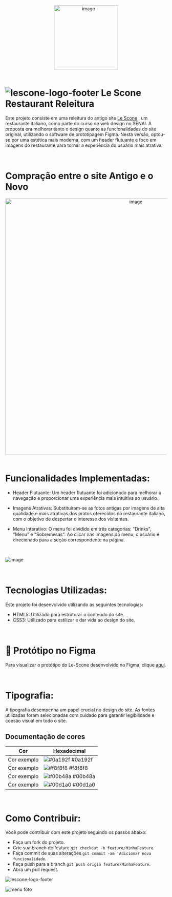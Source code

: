 <div align="center">
  <img src="https://github.com/BrennonMeireles/lescone-restaurant/assets/141636246/c079a7a3-76fe-4f94-b104-ec729a6f248e" alt="image" width="200px">
</div>

<br>

# ![lescone-logo-footer](https://github.com/BrennonMeireles/lescone-restaurant/assets/141636246/b3b7cb2b-07a2-4391-a14e-d20ee0afb03e) Le Scone Restaurant Releitura <br>

Este projeto consiste em uma releitura do antigo site [Le Scone](https://le-scone-website.vercel.app/) , um restaurante italiano, como parte do curso de web design no SENAI. A proposta era melhorar tanto o design quanto as funcionalidades do site original, 
utilizando o software de prototipagem Figma. Nesta versão, optou-se por uma estética mais moderna, com um header flutuante e foco em imagens do restaurante para tornar a experiência do usuário mais atrativa.

<br>

# Compração entre o site Antigo e o Novo

<div align="center">
  <img src="https://github.com/BrennonMeireles/lescone-restaurant/assets/141636246/12590971-4ba2-441c-8e4f-e7e8ec8e42f9" alt="image" width="800px">
</div>

<br>

# Funcionalidades Implementadas:<br>

 - Header Flutuante: Um header flutuante foi adicionado para melhorar a navegação e proporcionar uma experiência mais intuitiva ao usuário.

 - Imagens Atrativas: Substituíram-se as fotos antigas por imagens de alta qualidade e mais atrativas dos pratos oferecidos no restaurante italiano, com o objetivo de despertar o interesse dos visitantes.

 - Menu Interativo: O menu foi dividido em três categorias: "Drinks", "Menu" e "Sobremesas". Ao clicar nas imagens do menu, o usuário é direcionado para a seção correspondente na página.

<br>

![image](https://github.com/BrennonMeireles/lescone-restaurant/assets/141636246/c631888a-ead3-4fbb-989d-7e664f76e8f6)

<br>
   
# Tecnologias Utilizadas:<br>

Este projeto foi desenvolvido utilizando as seguintes tecnologias:<br>

 - HTML5: Utilizado para estruturar o conteúdo do site.
 - CSS3: Utilizado para estilizar e dar vida ao design do site.

<br>

# 🎨 Protótipo no Figma

Para visualizar o protótipo do Le-Scone desenvolvido no Figma, clique [aqui](https://www.figma.com/file/mzxdYu8Bf7jRWx0z5m8WrI/le-scone-releitura?type=design&node-id=0%3A1&mode=design&t=yjeQioYWqFMaoqK6-1).

<br>

# Tipografia:<br>

A tipografia desempenha um papel crucial no design do site. As fontes utilizadas foram selecionadas com cuidado para garantir legibilidade e coesão visual em todo o site.
<br>

## Documentação de cores<br>

| Cor               | Hexadecimal                                                |
| ----------------- | ---------------------------------------------------------------- |
| Cor exemplo       | ![#0a192f](https://via.placeholder.com/10/0a192f?text=+) #0a192f |
| Cor exemplo       | ![#f8f8f8](https://via.placeholder.com/10/f8f8f8?text=+) #f8f8f8 |
| Cor exemplo       | ![#00b48a](https://via.placeholder.com/10/00b48a?text=+) #00b48a |
| Cor exemplo       | ![#00d1a0](https://via.placeholder.com/10/00b48a?text=+) #00d1a0 |

<br>

# Como Contribuir:<br>

Você pode contribuir com este projeto seguindo os passos abaixo:

- Faça um fork do projeto.
- Crie sua branch de feature     `git checkout -b feature/MinhaFeature`.
- Faça commit de suas alterações `git commit -am 'Adicionar nova funcionalidade`.
- Faça push para a branch        `git push origin feature/MinhaFeature`.
- Abra um pull request.

![lescone-logo-footer](https://github.com/BrennonMeireles/lescone-restaurant/assets/141636246/b3b7cb2b-07a2-4391-a14e-d20ee0afb03e)

![menu foto](https://github.com/BrennonMeireles/lescone-restaurant/assets/141636246/e269b3bf-42a2-481f-90c5-888739266b89)




